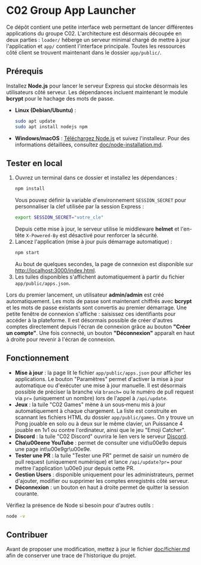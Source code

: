 # C02 Group App Launcher

Ce dépôt contient une petite interface web permettant de lancer différentes applications du groupe C02.
L'architecture est désormais découpée en deux parties :
`loader/` héberge un serveur minimal chargé de mettre à jour l'application et
`app/` contient l'interface principale.
Toutes les ressources côté client se trouvent maintenant dans le dossier
`app/public/`.

## Prérequis

Installez **Node.js** pour lancer le serveur Express qui stocke désormais les utilisateurs côté serveur.
Les dépendances incluent maintenant le module **bcrypt** pour le hachage des mots de passe.

- **Linux (Debian/Ubuntu)** :
  ```bash
  sudo apt update
  sudo apt install nodejs npm
  ```
- **Windows/macOS** : [Téléchargez Node.js](https://nodejs.org/) et suivez l'installeur.
Pour des informations détaillées, consultez [doc/node-installation.md](doc/node-installation.md).

## Tester en local

1. Ouvrez un terminal dans ce dossier et installez les dépendances :
   ```bash
   npm install
   ```
   Vous pouvez définir la variable d'environnement `SESSION_SECRET` pour
   personnaliser la clef utilisée par la session Express :
   ```bash
   export SESSION_SECRET="votre_cle"
   ```
   Depuis cette mise à jour, le serveur utilise le middleware **helmet** et
   l'en-tête `X-Powered-By` est désactivé pour renforcer la sécurité.
2. Lancez l'application (mise à jour puis démarrage automatique) :
   ```bash
   npm start
   ```
   Au bout de quelques secondes, la page de connexion est disponible sur
   [http://localhost:3000/index.html](http://localhost:3000/index.html).
3. Les tuiles disponibles s'affichent automatiquement à partir du fichier `app/public/apps.json`.

Lors du premier lancement, un utilisateur **admin/admin** est créé automatiquement. Les mots de passe sont maintenant chiffrés avec **bcrypt** et les mots de passe existants sont convertis au premier démarrage.
Une petite fenêtre de connexion s'affiche : saisissez ces identifiants pour accéder à la plateforme.
Il est désormais possible de créer d'autres comptes directement depuis l'écran de connexion grâce au bouton **"Créer un compte"**. Une fois connecté, un bouton **"Déconnexion"** apparaît en haut à droite pour revenir à l'écran de connexion.

## Fonctionnement

- **Mise à jour** : la page lit le fichier `app/public/apps.json` pour afficher les applications. Le bouton "Paramètres" permet d'activer la mise à jour automatique ou d'exécuter une mise à jour manuelle. Il est désormais possible de préciser la branche via `branch=` ou le numéro de pull request via `pr=` (uniquement un nombre) lors de l'appel à `/api/update`.
- **Jeux** : la tuile "C02 Games" mène à un sous‑menu mis à jour automatiquement à chaque chargement. La liste est construite en scannant les fichiers HTML du dossier `app/public/games`. On y trouve un Pong jouable en solo ou à deux sur le même clavier, un Puissance 4 jouable en 1v1 ou contre l'ordinateur, ainsi que le jeu "Emoji Catcher".
- **Discord** : la tuile "C02 Discord" ouvrira le lien vers le serveur [Discord](https://discord.gg/AD6DvdaRyR).
- **Cha\u00eene YouTube** : permet de consulter une vid\u00e9o depuis une page int\u00e9gr\u00e9e.
- **Tester une PR** : la tuile "Tester une PR" permet de saisir un numéro de pull request (uniquement numérique) et lance `/api/update?pr=` pour mettre l'application \u00e0 jour depuis cette PR.
- **Gestion Users** : disponible uniquement pour les administrateurs, permet d'ajouter, modifier ou supprimer les comptes enregistrés côté serveur.
- **Déconnexion** : un bouton en haut à droite permet de quitter la session courante.

Vérifiez la présence de Node si besoin pour d'autres outils :
```bash
node -v
```

## Contribuer

Avant de proposer une modification, mettez à jour le fichier
[doc/fichier.md](doc/fichier.md) afin de conserver une trace de l'historique du
projet.


